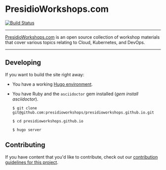# PresidioWorkshops.com

[![Build Status](https://travis-ci.org/RedHatGov/redhatgov.github.io.svg?branch=docs)](https://travis-ci.org/RedHatGov/redhatgov.github.io)


----

[PresidioWorkshops.com](https://PresidioWorkshops.com) is an open source collection of workshop materials that
cover various topics relating to Cloud, Kubernetes, and DevOps.

----

## Developing

If you want to build the site right away:

- You have a working [Hugo environment](https://gohugo.io/).
- You have Ruby and the `asciidoctor` gem installed (*gem install asciidoctor*).

    `$ git clone git@github.com:presidioworkshops/presidioworkshops.github.io.git`

    `$ cd presidioworkshops.github.io`

    `$ hugo server`

## Contributing

If you have content that you'd like to contribute, check out our
[contribution guidelines for this project](CONTRIBUTING.md).
